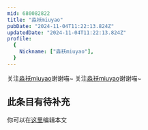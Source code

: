 ```yaml
---
mid: 680082822
title: "淼袄miuyao"
pubDate: "2024-11-04T11:22:13.824Z"
updatedDate: "2024-11-04T11:22:13.824Z"
profile:
  {
    Nickname: ["淼袄miuyao"],
  }
---
```


关注[淼袄miuyao](https://space.bilibili.com/680082822)谢谢喵~ 关注[淼袄miuyao](https://space.bilibili.com/680082822)谢谢喵~

## 此条目有待补充
你可以在[这里](https://github.com/Yuhanawa/VTuber.ICU-Content/edit/master/v/淼袄miuyao/index.md)编辑本文
